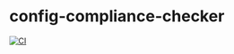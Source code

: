 # config-compliance-checker
[![CI](https://github.com/NilooNil/config-compliance-checker/actions/workflows/ci.yml/badge.svg)](https://github.com/NilooNil/config-compliance-checker/actions/workflows/ci.yml)
